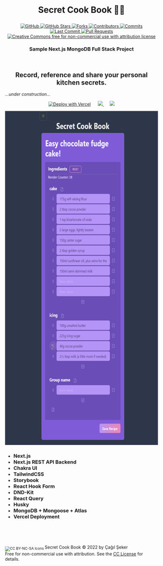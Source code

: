 <h1><p align='center'>Secret Cook Book 👩‍🍳 </p></h1>
<p align="center">
  <a href="https://github.com/cagils/secret-cook-book">
    <img src="https://badgen.net/badge/-/github?icon=github&label=&color=black" alt="GitHub" />
  </a>
  <a href="https://github.com/cagils/secret-cook-book/stargazers">
    <img src="https://badgen.net/github/stars/cagils/secret-cook-book/?color=yellow" alt="GitHub Stars"/>
  </a>
  <a href="https://github.com/cagils/secret-cook-book/network" >
    <img src="https://badgen.net/github/forks/cagils/secret-cook-book/?color=grey" alt="Forks" />
  </a>
  <a href="https://github.com/cagils/secret-cook-book/graphs/contributors">
    <img src="https://badgen.net/github/contributors/cagils/secret-cook-book/?color=cyan" alt="Contributors" />
  </a>
  <a href="https://github.com/cagils/secret-cook-book/commits/" >
    <img src="https://badgen.net/github/commits/cagils/secret-cook-book/dev" alt="Commits" />        
  </a>
  <a href="https://github.com/cagils/secret-cook-book/commit/" >
    <img src="https://badgen.net/github/last-commit/cagils/secret-cook-book/dev" alt="Last Commit" />
  </a>
  <a href="https://github.com/cagils/secret-cook-book/pulls?q=" >
    <img src="https://badgen.net/github/prs/cagils/secret-cook-book/?color=red" alt="Pull Requests" />
  </a>
  <a href="https://github.com/cagils/secret-cook-book/blob/dev/LICENSE.md">
    <img
      src="https://badgen.net/badge/license/CC BY-NC-SA 4.0/orange"
      alt="Creative Commons free for non-commercial use with attribution license"
    />
  </a>
</p>
<h3><p align='center'>Sample Next.js MongoDB Full Stack Project</p></h3>

<br/>
<center><h2>Record, reference and share your personal kitchen secrets.</h2></center>

_...under construction..._

<div align='center'>
<a href="https://vercel.com/new/clone?repository-url=https%3A%2F%2Fgithub.com%2Fcagils%2Fsecret-cook-book&env=MONGODB_URI&envDescription=You%20can%20use%20free%20Atlas%20account.%20URI%20format%3A%20%60%22ongodb%2Bsrv%3A%2F%2F%24%7BMONGODB_USER%7D%3A%24%7BMONGODB_PASS%7D%40%24%7BMONGODB_CLUSTER%7D.jswdp.mongodb.net%2F%24%7BMONGODB_DBNAME%7D%3FretryWrites%3Dtrue%26w%3Dmajority%22"><img src="https://badgen.net/badge/icon/Deploy?icon=vercel&label" alt="Deploy with Vercel"/></a>
  &nbsp;&nbsp;&nbsp;&nbsp;
<a href="https://secret-cook-book-git-production-cagils.vercel.app/">
  <img src="https://badgen.net/badge/Preview/Production/orange"/>
</a>
  &nbsp;&nbsp;&nbsp;&nbsp;
<a href="https://secret-cook-book-git-dev-cagils.vercel.app/">
  <img src="https://badgen.net/badge/Preview/Development/green"/>
</a>
<p/>
<center><div align='center' ><img src="public/SecretCookBook.png" height=1100/></div></center>
</div>
<p/>
<h3>
<ul>
<li> Next.js </li>
<li> Next.js REST API Backend</li>
<li> Chakra UI</li>
<li> TailwindCSS</li>
<li> Storybook</li>
<li> React Hook Form</li>
<li> DND-Kit</li>
<li> React Query</li>
<li> Husky</li>
<li> MongoDB + Mongoose + Atlas</li>
<li> Vercel Deployment</li>
</ul>
</h3>

<br />

<br />
<br />

<sub><img src="https://licensebuttons.net/l/by-nc-sa/4.0/80x15.png" alt="CC BY-NC-SA Icons"> </sub> Secret Cook Book © 2022 by Çağıl Şeker<br/>
Free for non-commercial use with attribution. See the [CC License](https://github.com/cagils/secret-cook-book/blob/dev/LICENSE.md) for details.
